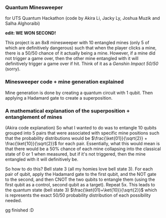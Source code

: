 ### Quantum Minesweeper
for UTS Quantum Hackathon
(code by Akira Li, Jacky Ly, Joshua Muzik and Salha Alghoraibi)

**edit: WE WON SECOND!**

This project is an 8x8 minesweeper with 10 entangled mines (only 5 of which are definitively dangerous) such that when the player clicks a mine, there is a 50/50 chance of it actually being a mine. However, if a mine did not trigger a game over, then the other mine entangled with it will definitively trigger a game over if hit. Think of it as a *Genshin Impact 50/50* (sorry).

### Minesweeper code + mine generation explained
Mine generation is done by creating a quantum circuit with 1 qubit. Then applying a Hadamard gate to create a superposition.

### A mathematical explanation of the superposition + entanglement of mines
(Akira code explanation)  So what I wanted to do was to entangle 10 qubits grouped into 5 pairs that were associated with specific mine positions such that the probability distributions would be $\frac{\ket{01}}{\sqrt{2}} + \frac{\ket{10}}{\sqrt{2}}$ for each pair. Essentially, what this would mean is that there would be a 50% chance of each mine collapsing into the classical state of 0 or 1 when measured, but if it's not triggered, then the mine entangled with it will definitively be.

So how to do this? Bell state 3 (all my homies love bell state 3).
For each pair of qubit, apply the Hadamard gate to the first qubit, and the NOT gate to the second, and then CNOT the two qubits to entangle them (using the first qubit as a control, second qubit as a target). Repeat 5x. This leads to the quantum state (bell state 3) $\frac{\ket{01}+\ket{10}}{\sqrt{2}}$ which is represents the exact 50/50 probability distribution of each possibility needed.

gg finished :D

